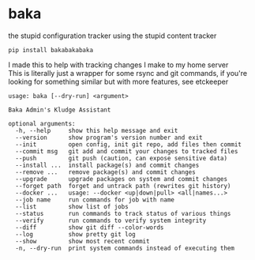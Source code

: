 # baka
the stupid configuration tracker using the stupid content tracker  
```
pip install bakabakabaka
```
  
I made this to help with tracking changes I make to my home server  
This is literally just a wrapper for some rsync and git commands, if you're looking for something similar but with more features, see etckeeper  
```
usage: baka [--dry-run] <argument>

Baka Admin's Kludge Assistant

optional arguments:
  -h, --help     show this help message and exit
  --version      show program's version number and exit
  --init         open config, init git repo, add files then commit
  --commit msg   git add and commit your changes to tracked files
  --push         git push (caution, can expose sensitive data)
  --install ...  install package(s) and commit changes
  --remove ...   remove package(s) and commit changes
  --upgrade      upgrade packages on system and commit changes
  --forget path  forget and untrack path (rewrites git history)
  --docker ...   usage: --docker <up|down|pull> <all|names...>
  --job name     run commands for job with name
  --list         show list of jobs
  --status       run commands to track status of various things
  --verify       run commands to verify system integrity
  --diff         show git diff --color-words
  --log          show pretty git log
  --show         show most recent commit
  -n, --dry-run  print system commands instead of executing them
```
